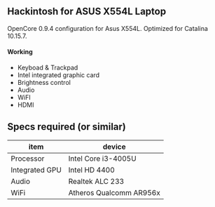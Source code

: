 ## Hackintosh for ASUS X554L Laptop
OpenCore 0.9.4 configuration for Asus X554L. Optimized for Catalina 10.15.7.

#### Working
* Keyboad & Trackpad
* Intel integrated graphic card
* Brightness control 
* Audio
* WiFI
* HDMI

## Specs required (or similar)
| item        |      device     |
| ------------- |-------------|
| Processor      | Intel Core i3-4005U |
| Integrated GPU | Intel HD 4400 |
| Audio | Realtek ALC 233 |
| WiFi | Atheros Qualcomm AR956x |
